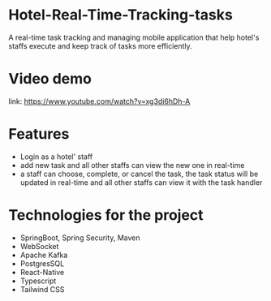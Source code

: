 # Hotel-Real-Time-Tracking-tasks
A real-time task tracking and managing mobile application that help hotel's staffs execute and keep track of tasks more efficiently. 

# Video demo
link: https://www.youtube.com/watch?v=xg3di6hDh-A

# Features 
- Login as a hotel' staff
- add new task and all other staffs can view the new one in real-time
- a staff can choose, complete, or cancel the task, the task status will be updated in real-time and all other staffs can view it with the task handler

# Technologies for the project
- SpringBoot, Spring Security, Maven
- WebSocket
- Apache Kafka
- PostgresSQL
- React-Native
- Typescript
- Tailwind CSS
